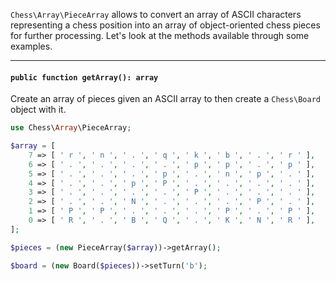 `Chess\Array\PieceArray` allows to convert an array of ASCII characters representing a chess position into an array of object-oriented chess pieces for further processing. Let's look at the methods available through some examples.

---

#### `public function getArray(): array`

Create an array of pieces given an ASCII array to then create a `Chess\Board` object with it.

```php
use Chess\Array\PieceArray;

$array = [
    7 => [ ' r ', ' n ', ' . ', ' q ', ' k ', ' b ', ' . ', ' r ' ],
    6 => [ ' . ', ' . ', ' . ', ' . ', ' p ', ' p ', ' . ', ' p ' ],
    5 => [ ' . ', ' . ', ' . ', ' p ', ' . ', ' n ', ' p ', ' . ' ],
    4 => [ ' . ', ' . ', ' p ', ' P ', ' . ', ' . ', ' . ', ' . ' ],
    3 => [ ' . ', ' . ', ' . ', ' . ', ' P ', ' . ', ' . ', ' . ' ],
    2 => [ ' . ', ' . ', ' N ', ' . ', ' . ', ' . ', ' P ', ' . ' ],
    1 => [ ' P ', ' P ', ' . ', ' . ', ' . ', ' P ', ' . ', ' P ' ],
    0 => [ ' R ', ' . ', ' B ', ' Q ', ' . ', ' K ', ' N ', ' R ' ],
];

$pieces = (new PieceArray($array))->getArray();

$board = (new Board($pieces))->setTurn('b');
```
